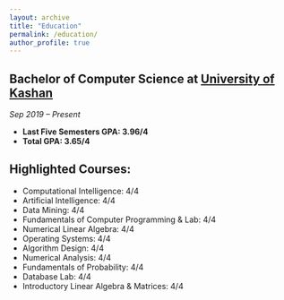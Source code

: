 ```yaml
---
layout: archive
title: "Education"
permalink: /education/
author_profile: true
---
```



<script async src="https://www.googletagmanager.com/gtag/js?id=G-WM192RPMWR"></script>
<script>
  window.dataLayer = window.dataLayer || [];
  function gtag(){dataLayer.push(arguments);}
  gtag('js', new Date());

  gtag('config', 'G-WM192RPMWR');
</script>

## Bachelor of Computer Science at [University of Kashan](https://kashanu.ac.ir/en)

*Sep 2019 – Present*

<!-- - Advisor: [Dr. Hassan Daghigh   ](https://faculty.kashanu.ac.ir/daghigh/en) -->

- **Last Five Semesters GPA: 3.96/4**
- **Total GPA: 3.65/4**
<!-- - 18.63 -->
<!-- - **Total GPA: 3.65/4**   -->

## Highlighted Courses:

- Computational Intelligence: 4/4
- Artificial Intelligence: 4/4
- Data Mining: 4/4
- Fundamentals of Computer Programming & Lab: 4/4
- Numerical Linear Algebra: 4/4
- Operating Systems: 4/4
- Algorithm Design: 4/4
- Numerical Analysis: 4/4
- Fundamentals of Probability: 4/4
- Database Lab: 4/4
- Introductory Linear Algebra & Matrices: 4/4

